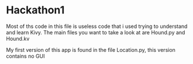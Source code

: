 # Hackathon1
Most of ths code in this file is useless code that i used trying to understand and learn Kivy. The main files you want to take a look at are Hound.py and Hound.kv

My first version of this app is found in the file Location.py, this version contains no GUI


